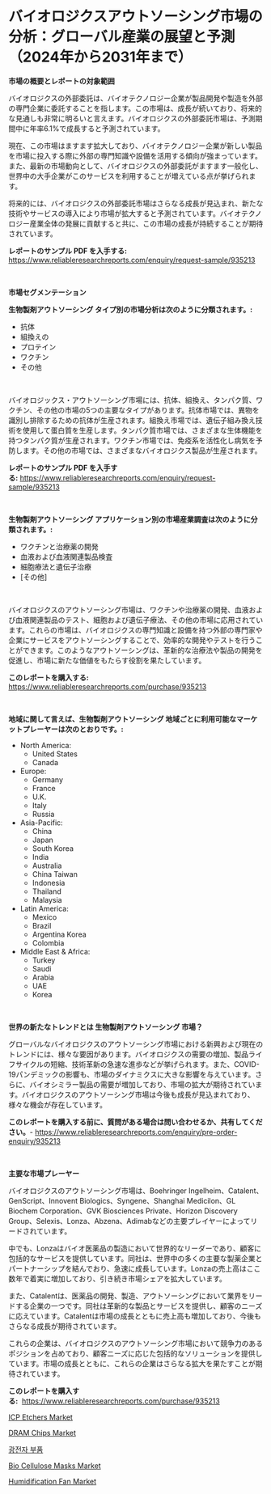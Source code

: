 <p><h1>バイオロジクスアウトソーシング市場の分析：グローバル産業の展望と予測（2024年から2031年まで）</h1></p><p><strong>市場の概要とレポートの対象範囲</strong></p>
<p><p>バイオロジクスの外部委託は、バイオテクノロジー企業が製品開発や製造を外部の専門企業に委託することを指します。この市場は、成長が続いており、将来的な見通しも非常に明るいと言えます。バイオロジクスの外部委託市場は、予測期間中に年率6.1%で成長すると予測されています。</p><p>現在、この市場はますます拡大しており、バイオテクノロジー企業が新しい製品を市場に投入する際に外部の専門知識や設備を活用する傾向が強まっています。また、最新の市場動向として、バイオロジクスの外部委託がますます一般化し、世界中の大手企業がこのサービスを利用することが増えている点が挙げられます。</p><p>将来的には、バイオロジクスの外部委託市場はさらなる成長が見込まれ、新たな技術やサービスの導入により市場が拡大すると予測されています。バイオテクノロジー産業全体の発展に貢献すると共に、この市場の成長が持続することが期待されています。</p></p>
<p><strong>レポートのサンプル PDF を入手する:</strong> <a href="https://www.reliableresearchreports.com/enquiry/request-sample/935213">https://www.reliableresearchreports.com/enquiry/request-sample/935213</a></p>
<p>&nbsp;</p>
<p><strong>市場セグメンテーション</strong></p>
<p><strong>生物製剤アウトソーシング タイプ別の市場分析は次のように分類されます。:</strong></p>
<p><ul><li>抗体</li><li>組換えの</li><li>プロテイン</li><li>ワクチン</li><li>その他</li></ul></p>
<p>&nbsp;</p>
<p><p>バイオロジックス・アウトソーシング市場には、抗体、組換え、タンパク質、ワクチン、その他の市場の5つの主要なタイプがあります。抗体市場では、異物を識別し排除するための抗体が生産されます。組換え市場では、遺伝子組み換え技術を使用して蛋白質を生産します。タンパク質市場では、さまざまな生体機能を持つタンパク質が生産されます。ワクチン市場では、免疫系を活性化し病気を予防します。その他の市場では、さまざまなバイオロジクス製品が生産されます。</p></p>
<p><strong>レポートのサンプル PDF を入手する:</strong>&nbsp;<a href="https://www.reliableresearchreports.com/enquiry/request-sample/935213">https://www.reliableresearchreports.com/enquiry/request-sample/935213</a></p>
<p>&nbsp;</p>
<p><strong> 生物製剤アウトソーシング アプリケーション別の市場産業調査は次のように分類されます。:</strong></p>
<p><ul><li>ワクチンと治療薬の開発</li><li>血液および血液関連製品検査</li><li>細胞療法と遺伝子治療</li><li>[その他]</li></ul></p>
<p>&nbsp;</p>
<p><p>バイオロジクスのアウトソーシング市場は、ワクチンや治療薬の開発、血液および血液関連製品のテスト、細胞および遺伝子療法、その他の市場に応用されています。これらの市場は、バイオロジクスの専門知識と設備を持つ外部の専門家や企業にサービスをアウトソーシングすることで、効率的な開発やテストを行うことができます。このようなアウトソーシングは、革新的な治療法や製品の開発を促進し、市場に新たな価値をもたらす役割を果たしています。</p></p>
<p><strong>このレポートを購入する:</strong>&nbsp; <a href="https://www.reliableresearchreports.com/purchase/935213">https://www.reliableresearchreports.com/purchase/935213</a></p>
<p>&nbsp;</p>
<p><strong>地域に関して言えば、生物製剤アウトソーシング 地域ごとに利用可能なマーケットプレーヤーは次のとおりです。:</strong></p>
<p><ul>
    <li>
        North America:
        <ul>
            <li>United States</li>
            <li>Canada</li>
        </ul>
    </li>
    <li>
        Europe:
        <ul>
            <li>Germany</li>
            <li>France</li>
            <li>U.K.</li>
            <li>Italy</li>
            <li>Russia</li>
        </ul>
    </li>
    <li>
        Asia-Pacific:
        <ul>
            <li>China</li>
            <li>Japan</li>
            <li>South Korea</li>
            <li>India</li>
            <li>Australia</li>
            <li>China Taiwan</li>
            <li>Indonesia</li>
            <li>Thailand</li>
            <li>Malaysia</li>
        </ul>
    </li>
    <li>
        Latin America:
        <ul>
            <li>Mexico</li>
            <li>Brazil</li>
            <li>Argentina Korea</li>
            <li>Colombia</li>
        </ul>
    </li>
    <li>
        Middle East & Africa:
        <ul>
            <li>Turkey</li>
            <li>Saudi</li>
            <li>Arabia</li>
            <li>UAE</li>
            <li>Korea</li>
        </ul>
    </li>
    </ul></p>
<p>&nbsp;</p>
<p><strong>世界の新たなトレンドとは 生物製剤アウトソーシング 市場？</strong></p>
<p><p>グローバルなバイオロジクスのアウトソーシング市場における新興および現在のトレンドには、様々な要因があります。バイオロジクスの需要の増加、製品ライフサイクルの短縮、技術革新の急速な進歩などが挙げられます。また、COVID-19パンデミックの影響も、市場のダイナミクスに大きな影響を与えています。さらに、バイオシミラー製品の需要が増加しており、市場の拡大が期待されています。バイオロジクスのアウトソーシング市場は今後も成長が見込まれており、様々な機会が存在しています。</p></p>
<p><strong>このレポートを購入する前に、質問がある場合は問い合わせるか、共有してください。</strong>- <a href="https://www.reliableresearchreports.com/enquiry/pre-order-enquiry/935213">https://www.reliableresearchreports.com/enquiry/pre-order-enquiry/935213</a></p>
<p>&nbsp;</p>
<p><strong>主要な市場プレーヤー</strong></p>
<p><p>バイオロジクスのアウトソーシング市場は、Boehringer Ingelheim、Catalent、GenScript、Innovent Biologics、Syngene、Shanghai Medicilon、GL Biochem Corporation、GVK Biosciences Private、Horizon Discovery Group、Selexis、Lonza、Abzena、Adimabなどの主要プレイヤーによってリードされています。 </p><p>中でも、Lonzaはバイオ医薬品の製造において世界的なリーダーであり、顧客に包括的なサービスを提供しています。同社は、世界中の多くの主要な製薬企業とパートナーシップを結んでおり、急速に成長しています。Lonzaの売上高はここ数年で着実に増加しており、引き続き市場シェアを拡大しています。</p><p>また、Catalentは、医薬品の開発、製造、アウトソーシングにおいて業界をリードする企業の一つです。同社は革新的な製品とサービスを提供し、顧客のニーズに応えています。Catalentは市場の成長とともに売上高も増加しており、今後もさらなる成長が期待されています。</p><p>これらの企業は、バイオロジクスのアウトソーシング市場において競争力のあるポジションを占めており、顧客ニーズに応じた包括的なソリューションを提供しています。市場の成長とともに、これらの企業はさらなる拡大を果たすことが期待されています。</p></p>
<p><strong>このレポートを購入する:</strong>&nbsp;&nbsp;<a href="https://www.reliableresearchreports.com/purchase/935213">https://www.reliableresearchreports.com/purchase/935213</a></p>
<p><p><a href="https://cedar-agate-3da.notion.site/ICP-Etchers-Market-Size-Reflecting-a-Forecast-Till-2031-Market-By-Type-By-Application-and-By-Geogr-79c51415a07346d2847a43aaf55d5d79">ICP Etchers Market</a></p><p><a href="https://view.publitas.com/reportprime-1/dram-chips-market-size-market-trends-and-growth-outlook-forecasted-for-period-from-2024-to-2031/">DRAM Chips Market</a></p><p><a href="https://medium.com/@brendantygibson56776/%EA%B4%91%EC%A0%84%EC%9E%90-%EB%B6%80%ED%92%88-%EC%8B%9C%EC%9E%A5-%EC%A1%B0%EC%82%AC-%EB%B3%B4%EA%B3%A0%EC%84%9C-%EC%97%AD%EC%82%AC-%EB%B0%8F-2024%EB%85%84%EB%B6%80%ED%84%B0-2031%EB%85%84%EA%B9%8C%EC%A7%80%EC%9D%98-%EC%98%88%EC%B8%A1-d7dbf31b10a6">광전자 부품</a></p><p><a href="https://copper-carbon-84f.notion.site/Bio-Cellulose-Masks-Market-Dynamics-2024-2031-Also-about-Its-Market-Trends-Projections-and-Opport-9de66d447bb64914a6024fbeb1d2478c">Bio Cellulose Masks Market</a></p><p><a href="https://view.publitas.com/reportprime-1/humidification-fan-market-a-comprehensive-report-of-its-market-share-growth-trends-2024-2031/">Humidification Fan Market</a></p></p>